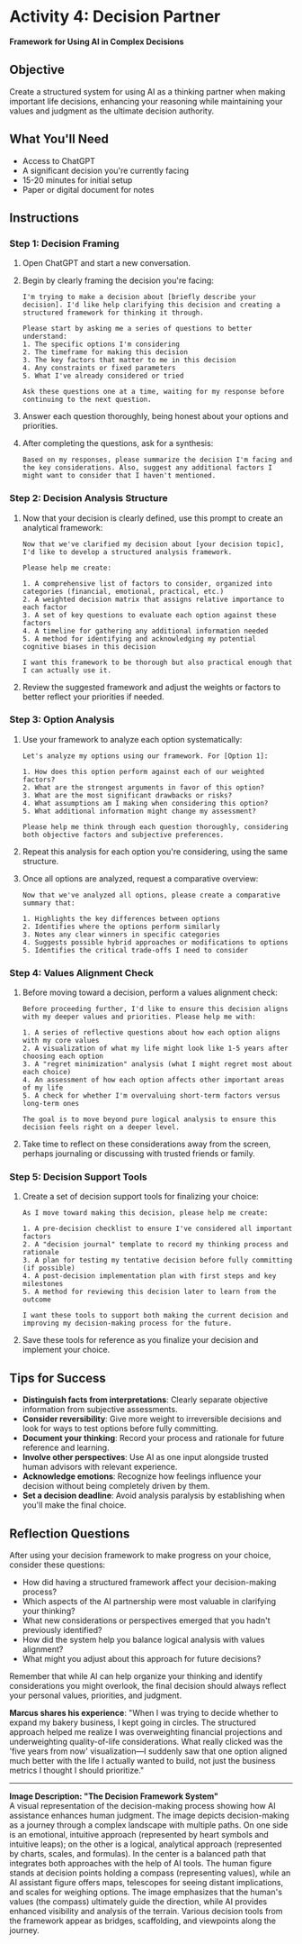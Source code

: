 # Activity 4: Decision Partner
**Framework for Using AI in Complex Decisions**

## Objective
Create a structured system for using AI as a thinking partner when making important life decisions, enhancing your reasoning while maintaining your values and judgment as the ultimate decision authority.

## What You'll Need
- Access to ChatGPT
- A significant decision you're currently facing
- 15-20 minutes for initial setup
- Paper or digital document for notes

## Instructions

### Step 1: Decision Framing
1. Open ChatGPT and start a new conversation.
2. Begin by clearly framing the decision you're facing:
   ```
   I'm trying to make a decision about [briefly describe your decision]. I'd like help clarifying this decision and creating a structured framework for thinking it through.
   
   Please start by asking me a series of questions to better understand:
   1. The specific options I'm considering
   2. The timeframe for making this decision
   3. The key factors that matter to me in this decision
   4. Any constraints or fixed parameters
   5. What I've already considered or tried
   
   Ask these questions one at a time, waiting for my response before continuing to the next question.
   ```

3. Answer each question thoroughly, being honest about your options and priorities.

4. After completing the questions, ask for a synthesis:
   ```
   Based on my responses, please summarize the decision I'm facing and the key considerations. Also, suggest any additional factors I might want to consider that I haven't mentioned.
   ```

### Step 2: Decision Analysis Structure
1. Now that your decision is clearly defined, use this prompt to create an analytical framework:
   ```
   Now that we've clarified my decision about [your decision topic], I'd like to develop a structured analysis framework.
   
   Please help me create:
   
   1. A comprehensive list of factors to consider, organized into categories (financial, emotional, practical, etc.)
   2. A weighted decision matrix that assigns relative importance to each factor
   3. A set of key questions to evaluate each option against these factors
   4. A timeline for gathering any additional information needed
   5. A method for identifying and acknowledging my potential cognitive biases in this decision
   
   I want this framework to be thorough but also practical enough that I can actually use it.
   ```

2. Review the suggested framework and adjust the weights or factors to better reflect your priorities if needed.

### Step 3: Option Analysis
1. Use your framework to analyze each option systematically:
   ```
   Let's analyze my options using our framework. For [Option 1]:
   
   1. How does this option perform against each of our weighted factors?
   2. What are the strongest arguments in favor of this option?
   3. What are the most significant drawbacks or risks?
   4. What assumptions am I making when considering this option?
   5. What additional information might change my assessment?
   
   Please help me think through each question thoroughly, considering both objective factors and subjective preferences.
   ```

2. Repeat this analysis for each option you're considering, using the same structure.

3. Once all options are analyzed, request a comparative overview:
   ```
   Now that we've analyzed all options, please create a comparative summary that:
   
   1. Highlights the key differences between options
   2. Identifies where the options perform similarly
   3. Notes any clear winners in specific categories
   4. Suggests possible hybrid approaches or modifications to options
   5. Identifies the critical trade-offs I need to consider
   ```

### Step 4: Values Alignment Check
1. Before moving toward a decision, perform a values alignment check:
   ```
   Before proceeding further, I'd like to ensure this decision aligns with my deeper values and priorities. Please help me with:
   
   1. A series of reflective questions about how each option aligns with my core values
   2. A visualization of what my life might look like 1-5 years after choosing each option
   3. A "regret minimization" analysis (what I might regret most about each choice)
   4. An assessment of how each option affects other important areas of my life
   5. A check for whether I'm overvaluing short-term factors versus long-term ones
   
   The goal is to move beyond pure logical analysis to ensure this decision feels right on a deeper level.
   ```

2. Take time to reflect on these considerations away from the screen, perhaps journaling or discussing with trusted friends or family.

### Step 5: Decision Support Tools
1. Create a set of decision support tools for finalizing your choice:
   ```
   As I move toward making this decision, please help me create:
   
   1. A pre-decision checklist to ensure I've considered all important factors
   2. A "decision journal" template to record my thinking process and rationale
   3. A plan for testing my tentative decision before fully committing (if possible)
   4. A post-decision implementation plan with first steps and key milestones
   5. A method for reviewing this decision later to learn from the outcome
   
   I want these tools to support both making the current decision and improving my decision-making process for the future.
   ```

2. Save these tools for reference as you finalize your decision and implement your choice.

## Tips for Success
- **Distinguish facts from interpretations**: Clearly separate objective information from subjective assessments.
- **Consider reversibility**: Give more weight to irreversible decisions and look for ways to test options before fully committing.
- **Document your thinking**: Record your process and rationale for future reference and learning.
- **Involve other perspectives**: Use AI as one input alongside trusted human advisors with relevant experience.
- **Acknowledge emotions**: Recognize how feelings influence your decision without being completely driven by them.
- **Set a decision deadline**: Avoid analysis paralysis by establishing when you'll make the final choice.

## Reflection Questions
After using your decision framework to make progress on your choice, consider these questions:

- How did having a structured framework affect your decision-making process?
- Which aspects of the AI partnership were most valuable in clarifying your thinking?
- What new considerations or perspectives emerged that you hadn't previously identified?
- How did the system help you balance logical analysis with values alignment?
- What might you adjust about this approach for future decisions?

Remember that while AI can help organize your thinking and identify considerations you might overlook, the final decision should always reflect your personal values, priorities, and judgment.

**Marcus shares his experience**: "When I was trying to decide whether to expand my bakery business, I kept going in circles. The structured approach helped me realize I was overweighting financial projections and underweighting quality-of-life considerations. What really clicked was the 'five years from now' visualization—I suddenly saw that one option aligned much better with the life I actually wanted to build, not just the business metrics I thought I should prioritize."

---

**Image Description: "The Decision Framework System"**  
A visual representation of the decision-making process showing how AI assistance enhances human judgment. The image depicts decision-making as a journey through a complex landscape with multiple paths. On one side is an emotional, intuitive approach (represented by heart symbols and intuitive leaps); on the other is a logical, analytical approach (represented by charts, scales, and formulas). In the center is a balanced path that integrates both approaches with the help of AI tools. The human figure stands at decision points holding a compass (representing values), while an AI assistant figure offers maps, telescopes for seeing distant implications, and scales for weighing options. The image emphasizes that the human's values (the compass) ultimately guide the direction, while AI provides enhanced visibility and analysis of the terrain. Various decision tools from the framework appear as bridges, scaffolding, and viewpoints along the journey.
